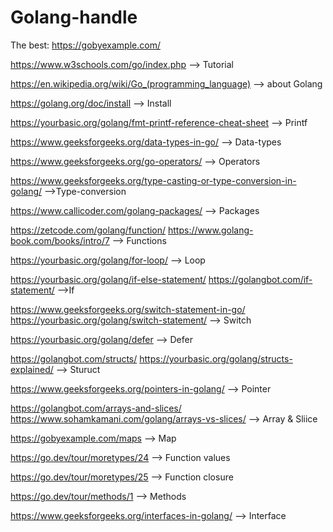 # Golang-handle

   The best: https://gobyexample.com/       
 
   https://www.w3schools.com/go/index.php                        --> Tutorial

https://en.wikipedia.org/wiki/Go_(programming_language)          --> about Golang
                                                                                                            
https://golang.org/doc/install                                   --> Install

https://yourbasic.org/golang/fmt-printf-reference-cheat-sheet    --> Printf                                

https://www.geeksforgeeks.org/data-types-in-go/                  --> Data-types
 
https://www.geeksforgeeks.org/go-operators/                      --> Operators

https://www.geeksforgeeks.org/type-casting-or-type-conversion-in-golang/    -->Type-conversion

https://www.callicoder.com/golang-packages/                      --> Packages

https://zetcode.com/golang/function/
https://www.golang-book.com/books/intro/7                        --> Functions

https://yourbasic.org/golang/for-loop/                           --> Loop
 
https://yourbasic.org/golang/if-else-statement/
https://golangbot.com/if-statement/                              -->If

https://www.geeksforgeeks.org/switch-statement-in-go/
https://yourbasic.org/golang/switch-statement/                  --> Switch

https://yourbasic.org/golang/defer                              --> Defer

https://golangbot.com/structs/
https://yourbasic.org/golang/structs-explained/                  --> Sturuct

https://www.geeksforgeeks.org/pointers-in-golang/                --> Pointer



https://golangbot.com/arrays-and-slices/         
https://www.sohamkamani.com/golang/arrays-vs-slices/            --> Array & Sliice

https://gobyexample.com/maps                                     --> Map

https://go.dev/tour/moretypes/24                                 --> Function values

https://go.dev/tour/moretypes/25                                 --> Function closure

https://go.dev/tour/methods/1                                    --> Methods

https://www.geeksforgeeks.org/interfaces-in-golang/             --> Interface




            

